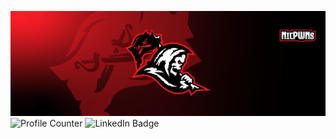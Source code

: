 ![NicPWNs Profile Banner](https://github.com/NicPWNs/Logo/blob/main/Final/Twitter%20Cover%201.png)
![Profile Counter](https://komarev.com/ghpvc/?username=NicPWNse&color=red)
![LinkedIn Badge](https://linkedin-github.herokuapp.com/api/render/Nic%20Jones/Professional%20Hacker/Lead%20Information%20Security%20Analyst/OSCP,%20B.S%20-%20Cybersecurity/dark/https%3A%2F%2Fmedia-exp1.licdn.com%2Fdms%2Fimage%2FC4D03AQGj-emZkuqXmw%2Fprofile-displayphoto-shrink_400_400%2F0%2F1647874192502%3Fe%3D1654732800%26v%3Dbeta%26t%3Dx9SI4mKLHIqB0JMiMpNRH26kI874TEOglHNVLV9zc4U)



<!--
**NicPWNs/NicPWNs** is a ✨ _special_ ✨ repository because its `README.md` (this file) appears on your GitHub profile.

Here are some ideas to get you started:

- 🔭 I’m currently working on ...
- 🌱 I’m currently learning ...
- 👯 I’m looking to collaborate on ...
- 🤔 I’m looking for help with ...
- 💬 Ask me about ...
- 📫 How to reach me: ...
- 😄 Pronouns: ...
- ⚡ Fun fact: ...
-->
